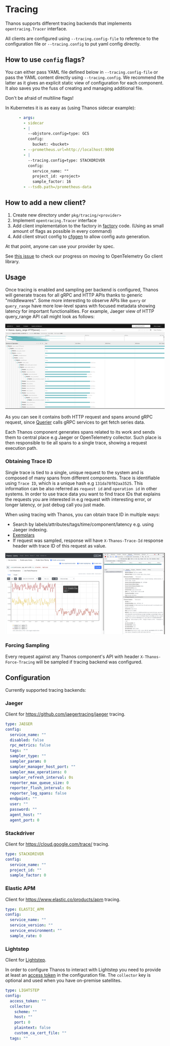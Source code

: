 # Tracing

Thanos supports different tracing backends that implements `opentracing.Tracer` interface.

All clients are configured using `--tracing.config-file` to reference to the configuration file or `--tracing.config` to put yaml config directly.

## How to use `config` flags?

You can either pass YAML file defined below in `--tracing.config-file` or pass the YAML content directly using `--tracing.config`. We recommend the latter as it gives an explicit static view of configuration for each component. It also saves you the fuss of creating and managing additional file.

Don't be afraid of multiline flags!

In Kubernetes it is as easy as (using Thanos sidecar example):

```yaml
      - args:
        - sidecar
        - |
          --objstore.config=type: GCS
          config:
            bucket: <bucket>
        - --prometheus.url=http://localhost:9090
        - |
          --tracing.config=type: STACKDRIVER
          config:
            service_name: ""
            project_id: <project>
            sample_factor: 16
        - --tsdb.path=/prometheus-data
```

## How to add a new client?

1. Create new directory under `pkg/tracing/<provider>`
2. Implement `opentracing.Tracer` interface
3. Add client implementation to the factory in [factory](../pkg/tracing/client/factory.go) code. (Using as small amount of flags as possible in every command)
4. Add client struct config to [cfggen](../scripts/cfggen/main.go) to allow config auto generation.

At that point, anyone can use your provider by spec.

See [this issue](https://github.com/thanos-io/thanos/issues/1972) to check our progress on moving to OpenTelemetry Go client library.

## Usage

Once tracing is enabled and sampling per backend is configured, Thanos will generate traces for all gRPC and HTTP APIs thanks to generic "middlewares". Some more interesting to observe APIs like `query` or `query_range` have more low-level spans with focused metadata showing latency for important functionalities. For example, Jaeger view of HTTP query_range API call might look as follows:

![view](img/tracing2.png)

As you can see it contains both HTTP request and spans around gRPC request, since [Querier](components/query.md) calls gRPC services to get fetch series data.

Each Thanos component generates spans related to its work and sends them to central place e.g Jaeger or OpenTelemetry collector. Such place is then responsible to tie all spans to a single trace, showing a request execution path.

### Obtaining Trace ID

Single trace is tied to a single, unique request to the system and is composed of many spans from different components. Trace is identifiable using `Trace ID`, which is a unique hash e.g `131da78f02aa3525`. This information can be also referred as `request id` and `operation id` in other systems. In order to use trace data you want to find trace IDs that explains the requests you are interested in e.g request with interesting error, or longer latency, or just debug call you just made.

When using tracing with Thanos, you can obtain trace ID in multiple ways:

* Search by labels/attributes/tags/time/component/latency e.g. using Jaeger indexing.
* [Exemplars](https://www.bwplotka.dev/2021/correlations-exemplars/)
* If request was sampled, response will have `X-Thanos-Trace-Id` response header with trace ID of this request as value.

![view](img/tracing.png)

### Forcing Sampling

Every request against any Thanos component's API with header `X-Thanos-Force-Tracing` will be sampled if tracing backend was configured.

## Configuration

Currently supported tracing backends:

### Jaeger

Client for https://github.com/jaegertracing/jaeger tracing.

```yaml mdox-exec="go run scripts/cfggen/main.go --name=jaeger.Config"
type: JAEGER
config:
  service_name: ""
  disabled: false
  rpc_metrics: false
  tags: ""
  sampler_type: ""
  sampler_param: 0
  sampler_manager_host_port: ""
  sampler_max_operations: 0
  sampler_refresh_interval: 0s
  reporter_max_queue_size: 0
  reporter_flush_interval: 0s
  reporter_log_spans: false
  endpoint: ""
  user: ""
  password: ""
  agent_host: ""
  agent_port: 0
```

### Stackdriver

Client for https://cloud.google.com/trace/ tracing.

```yaml mdox-exec="go run scripts/cfggen/main.go --name=stackdriver.Config"
type: STACKDRIVER
config:
  service_name: ""
  project_id: ""
  sample_factor: 0
```

### Elastic APM

Client for https://www.elastic.co/products/apm tracing.

```yaml mdox-exec="go run scripts/cfggen/main.go --name=elasticapm.Config"
type: ELASTIC_APM
config:
  service_name: ""
  service_version: ""
  service_environment: ""
  sample_rate: 0
```

### Lightstep

Client for [Lightstep](https://lightstep.com).

In order to configure Thanos to interact with Lightstep you need to provide at least an [access token](https://docs.lightstep.com/docs/create-and-use-access-tokens) in the configuration file. The `collector` key is optional and used when you have on-premise satellites.

```yaml mdox-exec="go run scripts/cfggen/main.go --name=lightstep.Config"
type: LIGHTSTEP
config:
  access_token: ""
  collector:
    scheme: ""
    host: ""
    port: 0
    plaintext: false
    custom_ca_cert_file: ""
  tags: ""
```
